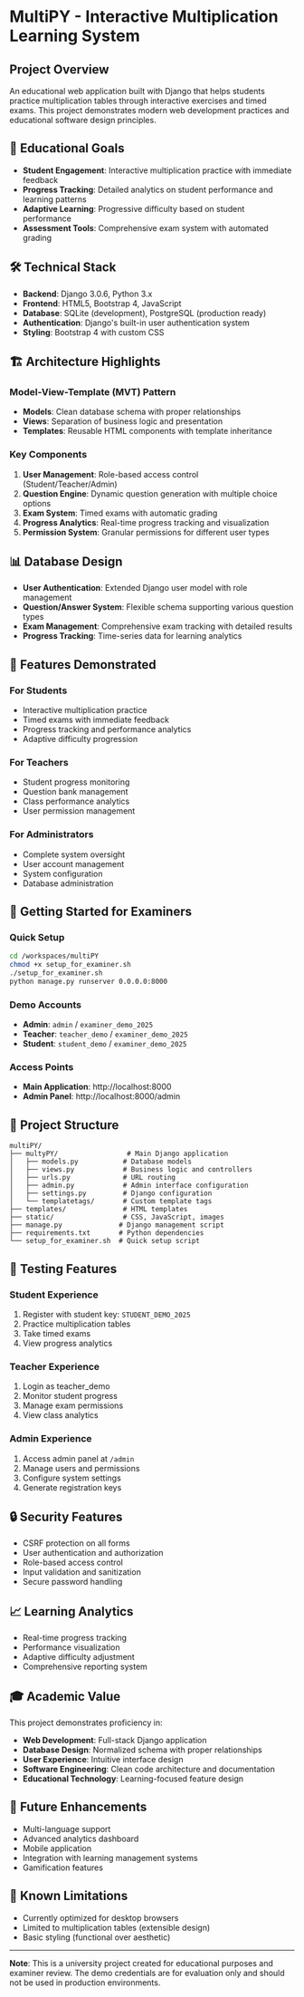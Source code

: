 # MultiPY - Interactive Multiplication Learning System

## Project Overview
An educational web application built with Django that helps students practice multiplication tables through interactive exercises and timed exams. This project demonstrates modern web development practices and educational software design principles.

## 🎯 Educational Goals
- **Student Engagement**: Interactive multiplication practice with immediate feedback
- **Progress Tracking**: Detailed analytics on student performance and learning patterns
- **Adaptive Learning**: Progressive difficulty based on student performance
- **Assessment Tools**: Comprehensive exam system with automated grading

## 🛠️ Technical Stack
- **Backend**: Django 3.0.6, Python 3.x
- **Frontend**: HTML5, Bootstrap 4, JavaScript
- **Database**: SQLite (development), PostgreSQL (production ready)
- **Authentication**: Django's built-in user authentication system
- **Styling**: Bootstrap 4 with custom CSS

## 🏗️ Architecture Highlights

### Model-View-Template (MVT) Pattern
- **Models**: Clean database schema with proper relationships
- **Views**: Separation of business logic and presentation
- **Templates**: Reusable HTML components with template inheritance

### Key Components
1. **User Management**: Role-based access control (Student/Teacher/Admin)
2. **Question Engine**: Dynamic question generation with multiple choice options
3. **Exam System**: Timed exams with automatic grading
4. **Progress Analytics**: Real-time progress tracking and visualization
5. **Permission System**: Granular permissions for different user types

## 📊 Database Design
- **User Authentication**: Extended Django user model with role management
- **Question/Answer System**: Flexible schema supporting various question types
- **Exam Management**: Comprehensive exam tracking with detailed results
- **Progress Tracking**: Time-series data for learning analytics

## 🔧 Features Demonstrated

### For Students
- Interactive multiplication practice
- Timed exams with immediate feedback
- Progress tracking and performance analytics
- Adaptive difficulty progression

### For Teachers
- Student progress monitoring
- Question bank management
- Class performance analytics
- User permission management

### For Administrators
- Complete system oversight
- User account management
- System configuration
- Database administration

## 🚀 Getting Started for Examiners

### Quick Setup
```bash
cd /workspaces/multiPY
chmod +x setup_for_examiner.sh
./setup_for_examiner.sh
python manage.py runserver 0.0.0.0:8000
```

### Demo Accounts
- **Admin**: `admin` / `examiner_demo_2025`
- **Teacher**: `teacher_demo` / `examiner_demo_2025`
- **Student**: `student_demo` / `examiner_demo_2025`

### Access Points
- **Main Application**: http://localhost:8000
- **Admin Panel**: http://localhost:8000/admin

## 📁 Project Structure
```
multiPY/
├── multyPY/                 # Main Django application
│   ├── models.py           # Database models
│   ├── views.py            # Business logic and controllers
│   ├── urls.py             # URL routing
│   ├── admin.py            # Admin interface configuration
│   ├── settings.py         # Django configuration
│   └── templatetags/       # Custom template tags
├── templates/              # HTML templates
├── static/                 # CSS, JavaScript, images
├── manage.py              # Django management script
├── requirements.txt       # Python dependencies
└── setup_for_examiner.sh  # Quick setup script
```

## 🧪 Testing Features

### Student Experience
1. Register with student key: `STUDENT_DEMO_2025`
2. Practice multiplication tables
3. Take timed exams
4. View progress analytics

### Teacher Experience
1. Login as teacher_demo
2. Monitor student progress
3. Manage exam permissions
4. View class analytics

### Admin Experience
1. Access admin panel at `/admin`
2. Manage users and permissions
3. Configure system settings
4. Generate registration keys

## 🔒 Security Features
- CSRF protection on all forms
- User authentication and authorization
- Role-based access control
- Input validation and sanitization
- Secure password handling

## 📈 Learning Analytics
- Real-time progress tracking
- Performance visualization
- Adaptive difficulty adjustment
- Comprehensive reporting system

## 🎓 Academic Value
This project demonstrates proficiency in:
- **Web Development**: Full-stack Django application
- **Database Design**: Normalized schema with proper relationships
- **User Experience**: Intuitive interface design
- **Software Engineering**: Clean code architecture and documentation
- **Educational Technology**: Learning-focused feature design

## 📝 Future Enhancements
- Multi-language support
- Advanced analytics dashboard
- Mobile application
- Integration with learning management systems
- Gamification features

## 🐛 Known Limitations
- Currently optimized for desktop browsers
- Limited to multiplication tables (extensible design)
- Basic styling (functional over aesthetic)

---

**Note**: This is a university project created for educational purposes and examiner review. The demo credentials are for evaluation only and should not be used in production environments.
